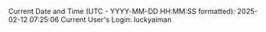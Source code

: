 Current Date and Time (UTC - YYYY-MM-DD HH:MM:SS formatted): 2025-02-12 07:25:06
Current User's Login: luckyaiman
